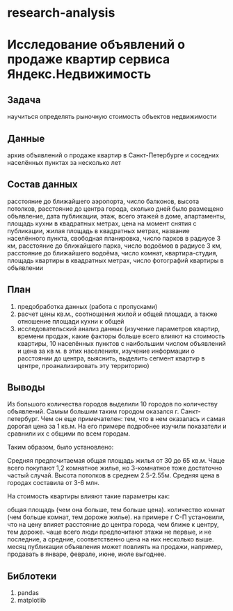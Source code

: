 # research-analysis
# Исследование объявлений о продаже квартир сервиса Яндекс.Недвижимость

## Задача
научиться определять рыночную стоимость объектов недвижимости

## Данные
архив объявлений о продаже квартир в Санкт-Петербурге и соседних населённых пунктах за несколько лет

## Состав данных
расстояние до ближайшего аэропорта, число балконов, высота потолков, расстояние до центра города, сколько дней было размещено объявление, дата публикации, этаж, всего этажей в доме, апартаменты, площадь кухни в квадратных метрах, цена на момент снятия с публикации, жилая площадь в квадратных метрах, название населённого пункта, свободная планировка, число парков в радиусе 3 км, расстояние до ближайшего парка, число водоёмов в радиусе 3 км, расстояние до ближайшего водоёма, число комнат, квартира-студия, площадь квартиры в квадратных метрах, число фотографий квартиры в объявлении

## План
 1. предобработка данных (работа с пропусками) 
 2. расчет цены кв.м., соотношения жилой и общей площади, а также отношение площади кухни к общей
 3. исследовательский анализ данных (изучение параметров квартир, времени продаж, какие факторы больше всего влияют на стоимость квартиры, 10 населённых пунктов с наибольшим числом объявлений и цена за  кв м. в этих населениях, изучение информации о расстоянии до центра, выяснить, выделить сегмент квартир в центре, проанализировать эту территорию)

## Выводы
Из большого количества городов выделили 10 городов по количеству объявлений. Самым большим таким городом оказался г. Санкт-петербург. Чем он еще примечателен: тем, что в нем оказалась и самая дорогая цена за 1 кв.м. На его примере подробнее изучили показатели и сравнили их с общими по всем городам.

Таким образом, было установлено:

Средняя предпочитаемая общая площадь жилья от 30 до 65 кв.м.
Чаще всего покупают 1,2 комнатное жилье, но 3-комнатное тоже достаточно частый случай.
Высота потолков в среднем 2.5-2.55м.
Средняя цена в городах составила от 3-6 млн.

На стоимость квартиры влияют такие параметры как:

общая площадь (чем она больше, тем больше цена).
количество комнат (чем больше комнат, тем дороже жилье).
на примере г С-П установили, что на цену влияет расстояние до центра города, чем ближе к центру, тем дороже.
чаще всего люди предпочитают этажи не первые, и не последние, а средние, соответственно цена на них несколько выше.
месяц публикации объявления может повлиять на продажи, например, продавать в январе, феврале, июне, июле выгоднее.

## Библотеки
 1. pandas
 2. matplotlib
